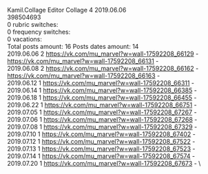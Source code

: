 Kamil.Collage	Editor Collage 4 2019.06.06\
398504693\
0 rubric switches:\
0 frequency switches:\
0 vacations:\
Total posts amount: 16	Posts dates amount: 14\
2019.06.06 2 https://vk.com/mu_marvel?w=wall-17592208_66129 - https://vk.com/mu_marvel?w=wall-17592208_66131 - \
2019.06.08 2 https://vk.com/mu_marvel?w=wall-17592208_66162 - https://vk.com/mu_marvel?w=wall-17592208_66163 - \
2019.06.12 1 https://vk.com/mu_marvel?w=wall-17592208_66311 - \
2019.06.14 1 https://vk.com/mu_marvel?w=wall-17592208_66385 - \
2019.06.18 1 https://vk.com/mu_marvel?w=wall-17592208_66455 - \
2019.06.22 1 https://vk.com/mu_marvel?w=wall-17592208_66751 - \
2019.07.05 1 https://vk.com/mu_marvel?w=wall-17592208_67267 - \
2019.07.06 1 https://vk.com/mu_marvel?w=wall-17592208_67268 - \
2019.07.08 1 https://vk.com/mu_marvel?w=wall-17592208_67329 - \
2019.07.10 1 https://vk.com/mu_marvel?w=wall-17592208_67402 - \
2019.07.12 1 https://vk.com/mu_marvel?w=wall-17592208_67522 - \
2019.07.13 1 https://vk.com/mu_marvel?w=wall-17592208_67523 - \
2019.07.14 1 https://vk.com/mu_marvel?w=wall-17592208_67574 - \
2019.07.20 1 https://vk.com/mu_marvel?w=wall-17592208_67673 - \
